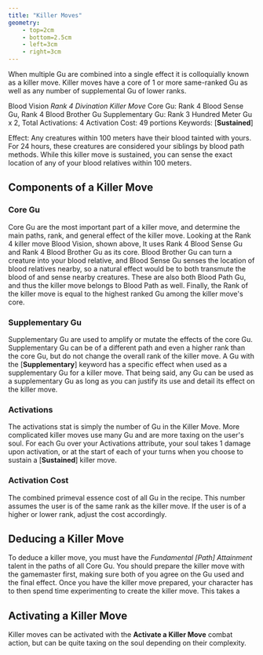 ```yaml
---
title: "Killer Moves"
geometry:
    - top=2cm
    - bottom=2.5cm
    - left=3cm
    - right=3cm
---
```


When multiple Gu are combined into a single effect it is colloquially known as a killer move. Killer moves have a core of 1 or more same-ranked Gu as well as any number of supplemental Gu of lower ranks. 

Blood Vision
*Rank 4 Divination Killer Move*
Core Gu: Rank 4 Blood Sense Gu, Rank 4 Blood Brother Gu
Supplementary Gu: Rank 3 Hundred Meter Gu x 2, 
Total Activations: 4
Activation Cost: 49 portions
Keywords: [**Sustained**]

Effect: Any creatures within 100 meters have their blood tainted with yours. For 24 hours, these creatures are considered your siblings by blood path methods. While this killer move is sustained, you can sense the exact location of any of your blood relatives within 100 meters.


## Components of a Killer Move

### Core Gu
Core Gu are the most important part of a killer move, and determine the main paths, rank, and general effect of the killer move. Looking at the Rank 4 killer move Blood Vision, shown above, It uses Rank 4 Blood Sense Gu and Rank 4 Blood Brother Gu as its core. Blood Brother Gu can turn a creature into your blood relative, and Blood Sense Gu senses the location of blood relatives nearby, so a natural effect would be to both transmute the blood of and sense nearby creatures. These are also both Blood Path Gu, and thus the killer move belongs to Blood Path as well. Finally, the Rank of the killer move is equal to the highest ranked Gu among the killer move's core.

### Supplementary Gu
Supplementary Gu are used to amplify or mutate the effects of the core Gu. Supplementary Gu can be of a different path and even a higher rank than the core Gu, but do not change the overall rank of the killer move. A Gu with the [**Supplementary**] keyword has a specific effect when used as a supplementary Gu for a killer move. That being said, any Gu can be used as a supplementary Gu as long as you can justify its use and detail its effect on the killer move.

### Activations
The activations stat is simply the number of Gu in the Killer Move. More complicated killer moves use many Gu and are more taxing on the user's soul. For each Gu over your Activations attribute, your soul takes 1 damage upon activation, or at the start of each of your turns when you choose to sustain a [**Sustained**] killer move.

### Activation Cost
The combined primeval essence cost of all Gu in the recipe. This number assumes the user is of the same rank as the killer move. If the user is of a higher or lower rank, adjust the cost accordingly.

## Deducing a Killer Move
To deduce a killer move, you must have the *Fundamental [Path] Attainment* talent in the paths of all Core Gu. You should prepare the killer move with the gamemaster first, making sure both of you agree on the Gu used and the final effect. Once you have the killer move prepared, your character has to then spend time experimenting to create the killer move. This takes a 

## Activating a Killer Move
Killer moves can be activated with the **Activate a Killer Move** combat action, but can be quite taxing on the soul depending on their complexity.